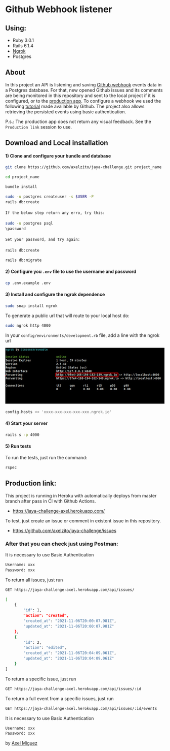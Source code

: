 # Github Webhook listener

## Using:

- Ruby 3.0.1
- Rails 6.1.4
- [Ngrok](https://ngrok.com/)
- Postgres

## About
In this project an API is listening and saving [Github webhook](https://docs.github.com/en/developers/webhooks-and-events/webhooks/about-webhooks) events data in a Postgres database.
For that, new opened Github issues and its comments are being monitored in this repository and sent to the local project if it is configured, or to the [production app](https://jaya-challenge-axel.herokuapp.com/).
To configure a webhook we used the following [tutorial](https://docs.github.com/en/developers/webhooks-and-events/webhooks/creating-webhooks) 
made available by Github. The project also allows retrieving the persisted events using basic authentication.

P.s.: The production app does not return any visual feedback.
See the `Production link` session to use.

## Download and Local installation

#### 1) Clone and configure your bundle and database
```sh
git clone https://github.com/axelzito/jaya-challenge.git project_name
```

```sh
cd project_name
```

```sh
bundle install
```

```sh
sudo -u postgres createuser -s $USER -P
rails db:create

If the below step return any erro, try this:

sudo -u postgres psql
\password

Set your password, and try again:
 
rails db:create
```

```sh
rails db:migrate
```

#### 2) Configure you `.env` file to use the username and password

```sh
cp .env.example .env
```

#### 3) Install and configure the ngrok dependence
```sh
sudo snap install ngrok
```
To generate a public url that will route to your local host do:
```sh
sudo ngrok http 4000 
```

In your `config/environments/development.rb` file, add a line with the ngrok url

![](public/ngrok-terminal.png)

```sh
config.hosts << 'xxxx-xxx-xxx-xxx-xxx.ngrok.io'
```

#### 4) Start your server
```sh
rails s -p 4000
```

#### 5) Run tests

To run the tests, just run the command:

```sh
rspec
```

## Production link:

This project is running in Heroku with automatically deploys from master branch after pass in CI with Github Actions.
- https://jaya-challenge-axel.herokuapp.com/

To test, just create an issue or comment in existent issue in this repository.
- https://github.com/axelzito/jaya-challenge/issues

### After that you can check just using Postman:

It is necessary to use Basic Authentication
```sh
Username: xxx
Password: xxx
```

To return all issues, just run
```sh
GET https://jaya-challenge-axel.herokuapp.com/api/issues/
```

```sh
[
    {
        "id": 1,
        "action": "created",
        "created_at": "2021-11-06T20:00:07.981Z",
        "updated_at": "2021-11-06T20:00:07.981Z"
    },
    {
        "id": 2,
        "action": "edited",
        "created_at": "2021-11-06T20:04:09.061Z",
        "updated_at": "2021-11-06T20:04:09.061Z"
    }
]
```

To return a specific issue, just run
```sh
GET https://jaya-challenge-axel.herokuapp.com/api/issues/:id
```
To return a full event from a specific issues, just run
```sh
GET https://jaya-challenge-axel.herokuapp.com/api/issues/:id/events
```

It is necessary to use Basic Authentication
```sh
Username: xxx
Password: xxx
```

by [Axel Miguez](https://github.com/axelzito)
